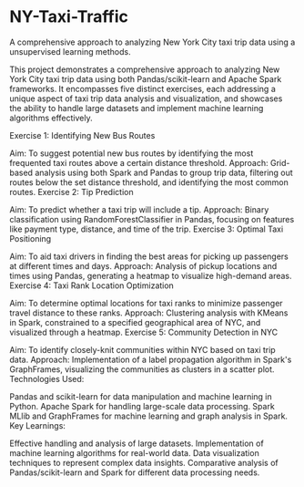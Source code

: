 # NY-Taxi-Traffic
A comprehensive approach to analyzing New York City taxi trip data using a unsupervised learning methods.

This project demonstrates a comprehensive approach to analyzing New York City taxi trip data using both Pandas/scikit-learn and Apache Spark frameworks. It encompasses five distinct exercises, each addressing a unique aspect of taxi trip data analysis and visualization, and showcases the ability to handle large datasets and implement machine learning algorithms effectively.

Exercise 1: Identifying New Bus Routes

Aim: To suggest potential new bus routes by identifying the most frequented taxi routes above a certain distance threshold.
Approach: Grid-based analysis using both Spark and Pandas to group trip data, filtering out routes below the set distance threshold, and identifying the most common routes.
Exercise 2: Tip Prediction

Aim: To predict whether a taxi trip will include a tip.
Approach: Binary classification using RandomForestClassifier in Pandas, focusing on features like payment type, distance, and time of the trip.
Exercise 3: Optimal Taxi Positioning

Aim: To aid taxi drivers in finding the best areas for picking up passengers at different times and days.
Approach: Analysis of pickup locations and times using Pandas, generating a heatmap to visualize high-demand areas.
Exercise 4: Taxi Rank Location Optimization

Aim: To determine optimal locations for taxi ranks to minimize passenger travel distance to these ranks.
Approach: Clustering analysis with KMeans in Spark, constrained to a specified geographical area of NYC, and visualized through a heatmap.
Exercise 5: Community Detection in NYC

Aim: To identify closely-knit communities within NYC based on taxi trip data.
Approach: Implementation of a label propagation algorithm in Spark's GraphFrames, visualizing the communities as clusters in a scatter plot.
Technologies Used:

Pandas and scikit-learn for data manipulation and machine learning in Python.
Apache Spark for handling large-scale data processing.
Spark MLlib and GraphFrames for machine learning and graph analysis in Spark.
Key Learnings:

Effective handling and analysis of large datasets.
Implementation of machine learning algorithms for real-world data.
Data visualization techniques to represent complex data insights.
Comparative analysis of Pandas/scikit-learn and Spark for different data processing needs.
